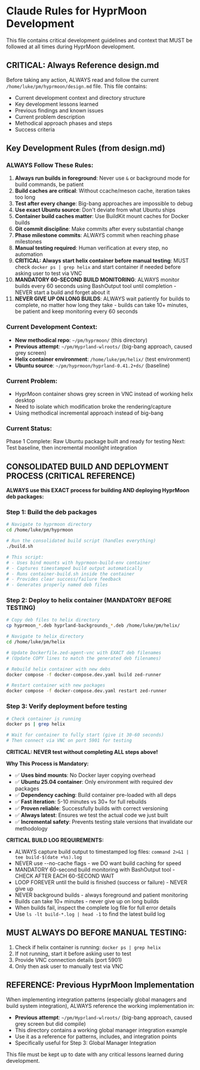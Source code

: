 # Claude Rules for HyprMoon Development

This file contains critical development guidelines and context that MUST be followed at all times during HyprMoon development.

## CRITICAL: Always Reference design.md

Before taking any action, ALWAYS read and follow the current `/home/luke/pm/hyprmoon/design.md` file. This file contains:
- Current development context and directory structure
- Key development lessons learned
- Previous findings and known issues
- Current problem description
- Methodical approach phases and steps
- Success criteria

## Key Development Rules (from design.md)

### ALWAYS Follow These Rules:
1. **Always run builds in foreground**: Never use `&` or background mode for build commands, be patient
2. **Build caches are critical**: Without ccache/meson cache, iteration takes too long
3. **Test after every change**: Big-bang approaches are impossible to debug
4. **Use exact Ubuntu source**: Don't deviate from what Ubuntu ships
5. **Container build caches matter**: Use BuildKit mount caches for Docker builds
6. **Git commit discipline**: Make commits after every substantial change
7. **Phase milestone commits**: ALWAYS commit when reaching phase milestones
8. **Manual testing required**: Human verification at every step, no automation
9. **CRITICAL: Always start helix container before manual testing**: MUST check `docker ps | grep helix` and start container if needed before asking user to test via VNC
10. **MANDATORY 60-SECOND BUILD MONITORING**: ALWAYS monitor builds every 60 seconds using BashOutput tool until completion - NEVER start a build and forget about it
11. **NEVER GIVE UP ON LONG BUILDS**: ALWAYS wait patiently for builds to complete, no matter how long they take - builds can take 10+ minutes, be patient and keep monitoring every 60 seconds

### Current Development Context:
- **New methodical repo**: `~/pm/hyprmoon/` (this directory)
- **Previous attempt**: `~/pm/Hyprland-wlroots/` (big-bang approach, caused grey screen)
- **Helix container environment**: `/home/luke/pm/helix/` (test environment)
- **Ubuntu source**: `~/pm/hyprmoon/hyprland-0.41.2+ds/` (baseline)

### Current Problem:
- HyprMoon container shows grey screen in VNC instead of working helix desktop
- Need to isolate which modification broke the rendering/capture
- Using methodical incremental approach instead of big-bang

### Current Status:
Phase 1 Complete: Raw Ubuntu package built and ready for testing
Next: Test baseline, then incremental moonlight integration

## CONSOLIDATED BUILD AND DEPLOYMENT PROCESS (CRITICAL REFERENCE)

**ALWAYS use this EXACT process for building AND deploying HyprMoon deb packages:**

### Step 1: Build the deb packages
```bash
# Navigate to hyprmoon directory
cd /home/luke/pm/hyprmoon

# Run the consolidated build script (handles everything)
./build.sh

# This script:
# - Uses bind mounts with hyprmoon-build-env container
# - Captures timestamped build output automatically
# - Runs container-build.sh inside the container
# - Provides clear success/failure feedback
# - Generates properly named deb files
```

### Step 2: Deploy to helix container (MANDATORY BEFORE TESTING)
```bash
# Copy deb files to helix directory
cp hyprmoon_*.deb hyprland-backgrounds_*.deb /home/luke/pm/helix/

# Navigate to helix directory
cd /home/luke/pm/helix

# Update Dockerfile.zed-agent-vnc with EXACT deb filenames
# (Update COPY lines to match the generated deb filenames)

# Rebuild helix container with new debs
docker compose -f docker-compose.dev.yaml build zed-runner

# Restart container with new packages
docker compose -f docker-compose.dev.yaml restart zed-runner
```

### Step 3: Verify deployment before testing
```bash
# Check container is running
docker ps | grep helix

# Wait for container to fully start (give it 30-60 seconds)
# Then connect via VNC on port 5901 for testing
```

**CRITICAL: NEVER test without completing ALL steps above!**

**Why This Process is Mandatory:**
- ✅ **Uses bind mounts**: No Docker layer copying overhead
- ✅ **Ubuntu 25.04 container**: Only environment with required dev packages
- ✅ **Dependency caching**: Build container pre-loaded with all deps
- ✅ **Fast iteration**: 5-10 minutes vs 30+ for full rebuilds
- ✅ **Proven reliable**: Successfully builds with correct versioning
- ✅ **Always latest**: Ensures we test the actual code we just built
- ✅ **Incremental safety**: Prevents testing stale versions that invalidate our methodology

**CRITICAL BUILD LOG REQUIREMENTS:**
- ALWAYS capture build output to timestamped log files: `command 2>&1 | tee build-$(date +%s).log`
- NEVER use --no-cache flags - we DO want build caching for speed
- MANDATORY 60-second build monitoring with BashOutput tool - CHECK AFTER EACH 60-SECOND WAIT
- LOOP FOREVER until the build is finished (success or failure) - NEVER give up
- NEVER background builds - always foreground and patient monitoring
- Builds can take 10+ minutes - never give up on long builds
- When builds fail, inspect the complete log file for full error details
- Use `ls -lt build-*.log | head -1` to find the latest build log

## MUST ALWAYS DO BEFORE MANUAL TESTING:
1. Check if helix container is running: `docker ps | grep helix`
2. If not running, start it before asking user to test
3. Provide VNC connection details (port 5901)
4. Only then ask user to manually test via VNC

## REFERENCE: Previous HyprMoon Implementation
When implementing integration patterns (especially global managers and build system integration), ALWAYS reference the working implementation in:
- **Previous attempt**: `~/pm/Hyprland-wlroots/` (big-bang approach, caused grey screen but did compile)
- This directory contains a working global manager integration example
- Use it as a reference for patterns, includes, and integration points
- Specifically useful for Step 3: Global Manager Integration

This file must be kept up to date with any critical lessons learned during development.